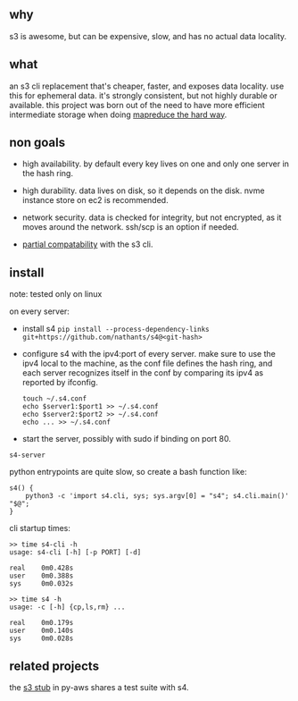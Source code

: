 ## why

s3 is awesome, but can be expensive, slow, and has no actual data locality.

## what

an s3 cli replacement that's cheaper, faster, and exposes data locality. use this for ephemeral data. it's strongly consistent, but not highly durable or available. this project was born out of the need to have more efficient intermediate storage when doing [mapreduce the hard way](https://github.com/nathants/py-aws#more-what-aka-mapreduce-the-hard-way).

## non goals

- high availability. by default every key lives on one and only one server in the hash ring.

- high durability. data lives on disk, so it depends on the disk. nvme instance store on ec2 is recommended.

- network security. data is checked for integrity, but not encrypted, as it moves around the network. ssh/scp is an option if needed.

- [partial compatability](https://github.com/nathants/s4/blob/master/tests/test_server.py) with the s3 cli.

## install

note: tested only on linux

on every server:

- install s4
  `pip install --process-dependency-links git+https://github.com/nathants/s4@<git-hash>`


- configure s4 with the ipv4:port of every server. make sure to use the ipv4 local to the machine, as the conf file defines the hash ring, and each server recognizes itself in the conf by comparing its ipv4 as reported by ifconfig.
   ```
   touch ~/.s4.conf
   echo $server1:$port1 >> ~/.s4.conf
   echo $server2:$port2 >> ~/.s4.conf
   echo ... >> ~/.s4.conf
   ```

- start the server, possibly with sudo if binding on port 80.

`s4-server`

python entrypoints are quite slow, so create a bash function like:

```
s4() {
    python3 -c 'import s4.cli, sys; sys.argv[0] = "s4"; s4.cli.main()' "$@";
}
```

cli startup times:

```
>> time s4-cli -h
usage: s4-cli [-h] [-p PORT] [-d]

real    0m0.428s
user    0m0.388s
sys     0m0.032s

>> time s4 -h
usage: -c [-h] {cp,ls,rm} ...

real    0m0.179s
user    0m0.140s
sys     0m0.028s
```

## related projects

the [s3 stub](http://github.com/nathants/py-aws#testing-with-s3) in py-aws shares a test suite with s4.
